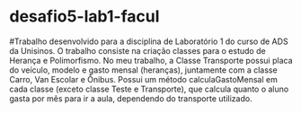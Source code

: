 # desafio5-lab1-facul
#Trabalho desenvolvido para a disciplina de Laboratório 1 do curso de ADS da Unisinos. O trabalho consiste na criação classes para o estudo de Herança e Polimorfismo. No meu trabalho, a Classe Transporte possui placa do veículo, modelo e gasto mensal (heranças), juntamente com a classe Carro, Van Escolar e Ônibus. Possui um método calculaGastoMensal em cada classe (exceto classe Teste e Transporte), que calcula quanto o aluno gasta por mês para ir a aula, dependendo do transporte utilizado.
